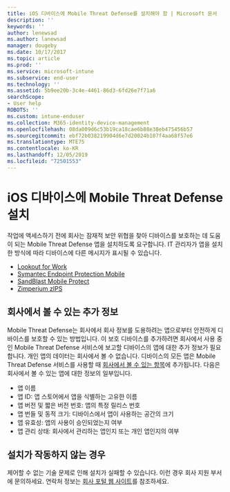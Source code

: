 ```yaml
---
title: iOS 디바이스에 Mobile Threat Defense를 설치해야 함 | Microsoft 문서
description: ''
keywords: ''
author: lenewsad
ms.author: lanewsad
manager: dougeby
ms.date: 10/17/2017
ms.topic: article
ms.prod: ''
ms.service: microsoft-intune
ms.subservice: end-user
ms.technology: ''
ms.assetid: 5b9ee20b-3c4e-4461-86d3-6fd26e7f71a6
searchScope:
- User help
ROBOTS: ''
ms.custom: intune-enduser
ms.collection: M365-identity-device-management
ms.openlocfilehash: 08da009d6c53b19ca18cae6b88e38eb475456b57
ms.sourcegitcommit: ebf72b038219904d6e7d20024b107f4aa68f57e6
ms.translationtype: MTE75
ms.contentlocale: ko-KR
ms.lasthandoff: 12/05/2019
ms.locfileid: "72501553"
---
```

# <a name="install-mobile-threat-defense-on-your-ios-device"></a>iOS 디바이스에 Mobile Threat Defense 설치


작업에 액세스하기 전에 회사는 잠재적 보안 위협을 찾아 디바이스를 보호하는 데 도움이 되는 Mobile Threat Defense 앱을 설치하도록 요구합니다. IT 관리자가 앱을 설치한 방식에 따라 디바이스에 다른 메시지가 표시될 수 있습니다.


* [Lookout for Work](you-are-prompted-to-install-lookout-for-work-ios.md)
* [Symantec Endpoint Protection Mobile](you-are-prompted-to-install-skycure-ios.md)
* [SandBlast Mobile Protect](you-are-prompted-to-install-sandblast-ios.md)
* [Zimperium zIPS](you-are-prompted-to-install-zips-ios.md)

## <a name="additional-information-your-company-can-see"></a>회사에서 볼 수 있는 추가 정보

Mobile Threat Defense는 회사에서 회사 정보를 도용하려는 앱으로부터 안전하게 디바이스를 보호할 수 있는 방법입니다. 이 보호 디바이스를 추가하려면 회사에서 사용 중인 Mobile Threat Defense 서비스에 보고할 디바이스의 앱에 대한 추가 정보가 필요합니다. 개인 앱의 데이터는 회사에서 볼 수 없습니다. 디바이스의 모든 앱은 Mobile Threat Defense 서비스를 사용할 때 [회사에서 볼 수 있는 항목](what-info-can-your-company-see-when-you-enroll-your-device-in-intune.md)에 추가됩니다. 다음은 회사에서 볼 수 있는 앱에 대한 정보의 일부입니다.

* 앱 이름
* 앱 ID: 앱 스토어에서 앱을 식별하는 고유한 이름
* 앱 버전 및 짧은 버전 번호: 앱의 특정 릴리스 번호
* 앱 번들 및 동적 크기: 디바이스에서 앱이 사용하는 공간의 크기
* 앱 유효성: 앱의 사용이 승인되었는지 여부
* 앱 관리 상태: 회사에서 관리하는 앱인지 또는 개인 앱인지의 여부

## <a name="if-the-installation-doesnt-work"></a>설치가 작동하지 않는 경우

제어할 수 없는 기술 문제로 인해 설치가 실패할 수 있습니다. 이런 경우 회사 지원 부서에 문의하세요. 연락처 정보는 [회사 포털 웹 사이트](https://go.microsoft.com/fwlink/?linkid=2010980)를 참조하세요.
